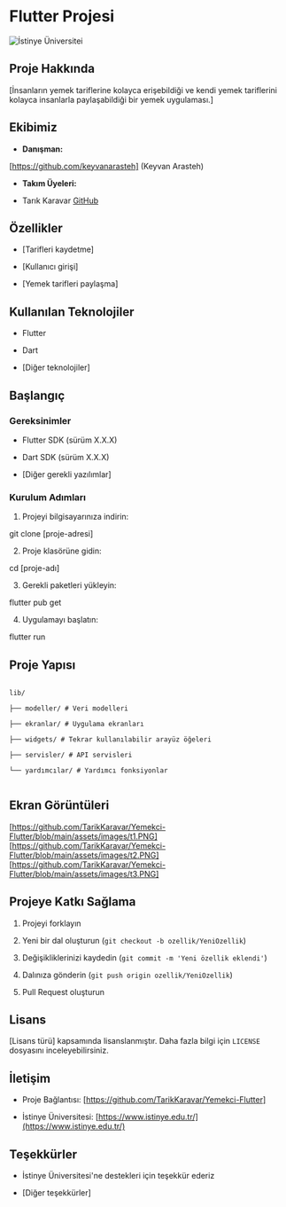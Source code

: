 # Flutter Projesi

![İstinye Üniversitei](https://www.unitededucation.com/linklogoch/istinye-university-logo.png)

 ## Proje Hakkında

[İnsanların yemek tariflerine kolayca erişebildiği ve kendi yemek tariflerini kolayca insanlarla paylaşabildiği bir yemek uygulaması.]

## Ekibimiz

-   **Danışman:**  
   
   [https://github.com/keyvanarasteh] (Keyvan Arasteh)
    
-   **Takım Üyeleri:**
    
-   Tarık Karavar [GitHub](https://github.com/TarikKaravar)
    

## Özellikler

-   [Tarifleri kaydetme]
    
-   [Kullanıcı girişi]
    
-   [Yemek tarifleri paylaşma]
    

## Kullanılan Teknolojiler

-   Flutter
    
-   Dart
    
-   [Diğer teknolojiler]
    

## Başlangıç


### Gereksinimler

-   Flutter SDK (sürüm X.X.X)
    
-   Dart SDK (sürüm X.X.X)
    
-   [Diğer gerekli yazılımlar]
    

### Kurulum Adımları

1.  Projeyi bilgisayarınıza indirin:

git  clone [proje-adresi]

2.  Proje klasörüne gidin:

cd [proje-adı]

3.  Gerekli paketleri yükleyin:

flutter  pub  get

4.  Uygulamayı başlatın:

flutter  run

## Proje Yapısı

```

lib/

├── modeller/ # Veri modelleri

├── ekranlar/ # Uygulama ekranları

├── widgets/ # Tekrar kullanılabilir arayüz öğeleri

├── servisler/ # API servisleri

└── yardımcılar/ # Yardımcı fonksiyonlar


```

## Ekran Görüntüleri

[https://github.com/TarikKaravar/Yemekci-Flutter/blob/main/assets/images/t1.PNG]
[https://github.com/TarikKaravar/Yemekci-Flutter/blob/main/assets/images/t2.PNG]
[https://github.com/TarikKaravar/Yemekci-Flutter/blob/main/assets/images/t3.PNG]


## Projeye Katkı Sağlama

1.  Projeyi forklayın
    
2.  Yeni bir dal oluşturun (`git checkout -b ozellik/YeniOzellik`)
    
3.  Değişikliklerinizi kaydedin (`git commit -m 'Yeni özellik eklendi'`)
    
4.  Dalınıza gönderin (`git push origin ozellik/YeniOzellik`)
    
5.  Pull Request oluşturun
    

## Lisans

[Lisans türü] kapsamında lisanslanmıştır. Daha fazla bilgi için  `LICENSE`  dosyasını inceleyebilirsiniz.

## İletişim

-   Proje Bağlantısı: [https://github.com/TarikKaravar/Yemekci-Flutter]
    
-   İstinye Üniversitesi:  [https://www.istinye.edu.tr/](https://www.istinye.edu.tr/)
    

## Teşekkürler

-   İstinye Üniversitesi'ne destekleri için teşekkür ederiz
    
-   [Diğer teşekkürler]